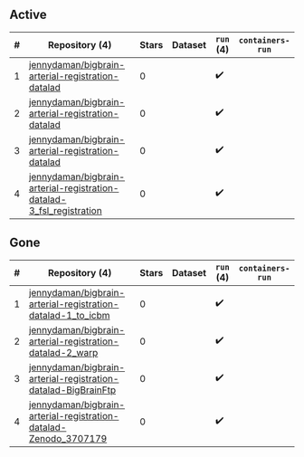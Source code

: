 ## Active
| # | Repository (4) | Stars | Dataset | `run` (4) | `containers-run` |
| --- | --- | --- | --- | --- | --- |
| 1 | [jennydaman/bigbrain-arterial-registration-datalad](https://github.com/jennydaman/bigbrain-arterial-registration-datalad) | 0 |  | :heavy_check_mark: |  |
| 2 | [jennydaman/bigbrain-arterial-registration-datalad](https://github.com/jennydaman/bigbrain-arterial-registration-datalad) | 0 |  | :heavy_check_mark: |  |
| 3 | [jennydaman/bigbrain-arterial-registration-datalad](https://github.com/jennydaman/bigbrain-arterial-registration-datalad) | 0 |  | :heavy_check_mark: |  |
| 4 | [jennydaman/bigbrain-arterial-registration-datalad-3_fsl_registration](https://github.com/jennydaman/bigbrain-arterial-registration-datalad-3_fsl_registration) | 0 |  | :heavy_check_mark: |  |

## Gone
| # | Repository (4) | Stars | Dataset | `run` (4) | `containers-run` |
| --- | --- | --- | --- | --- | --- |
| 1 | [jennydaman/bigbrain-arterial-registration-datalad-1_to_icbm](https://github.com/jennydaman/bigbrain-arterial-registration-datalad-1_to_icbm) | 0 |  | :heavy_check_mark: |  |
| 2 | [jennydaman/bigbrain-arterial-registration-datalad-2_warp](https://github.com/jennydaman/bigbrain-arterial-registration-datalad-2_warp) | 0 |  | :heavy_check_mark: |  |
| 3 | [jennydaman/bigbrain-arterial-registration-datalad-BigBrainFtp](https://github.com/jennydaman/bigbrain-arterial-registration-datalad-BigBrainFtp) | 0 |  | :heavy_check_mark: |  |
| 4 | [jennydaman/bigbrain-arterial-registration-datalad-Zenodo_3707179](https://github.com/jennydaman/bigbrain-arterial-registration-datalad-Zenodo_3707179) | 0 |  | :heavy_check_mark: |  |
